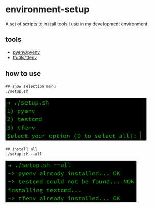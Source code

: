 # environment-setup

A set of scripts to install tools I use in my development environment.

## tools ##

- [pyenv/pyenv](https://github.com/pyenv/pyenv)
- [tfutils/tfenv](https://github.com/tfutils/tfenv)

## how to use ##

```shell
## show selection menu
./setup.sh
```
![selection menu](docs/env_setup_menu.png "Menu")


```shell
## install all
./setup.sh --all
```
![installing all](docs/env_setup_all.png "All")
